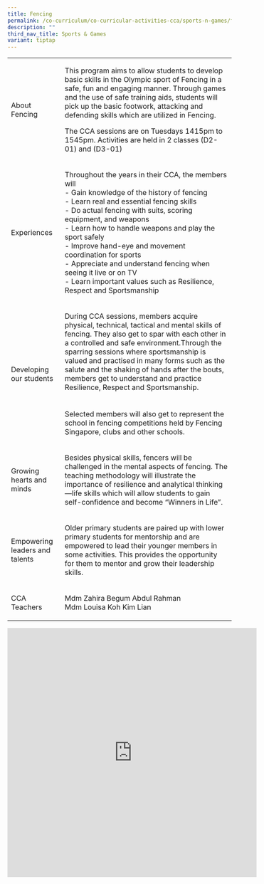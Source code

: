 ```yaml
---
title: Fencing
permalink: /co-curriculum/co-curricular-activities-cca/sports-n-games/fencing/
description: ""
third_nav_title: Sports & Games
variant: tiptap
---
```

<table style="minWidth: 50px">
<colgroup>
<col>
<col>
</colgroup>
<tbody>
<tr>
<td rowspan="1" colspan="1">
<p>About Fencing</p>
</td>
<td rowspan="1" colspan="1">
<p>This program aims to allow students to develop basic skills in the Olympic
sport of Fencing in a safe, fun and engaging manner. Through games and
the use of safe training aids, students will pick up the basic footwork,
attacking and defending skills which are utilized in Fencing.</p>
<p>The CCA sessions are on Tuesdays 1415pm to 1545pm. Activities are held
in 2 classes (D2-01) and (D3-01)</p>
</td>
</tr>
<tr>
<td rowspan="1" colspan="1">
<p>Experiences</p>
</td>
<td rowspan="1" colspan="1">
<p>Throughout the years in their CCA, the members will
<br>- Gain knowledge of the history of fencing
<br>- Learn real and essential fencing skills
<br>- Do actual fencing with suits, scoring equipment, and weapons
<br>- Learn how to handle weapons and play the sport safely
<br>- Improve hand-eye and movement coordination for sports
<br>- Appreciate and understand fencing when seeing it live or on TV
<br>- Learn important values such as Resilience, Respect and Sportsmanship</p>
</td>
</tr>
<tr>
<td rowspan="1" colspan="1">
<p>Developing our students</p>
</td>
<td rowspan="1" colspan="1">
<p>During CCA sessions, members acquire physical, technical, tactical and
mental skills of fencing. They also get to spar with each other in a controlled
and safe environment.Through the sparring sessions where sportsmanship
is valued and practised in many forms such as the salute and the shaking
of hands after the bouts, members get to understand and practice Resilience,
Respect and Sportsmanship.
<br>
<br>
<br>Selected members will also get to represent the school in fencing competitions
held by Fencing Singapore, clubs and other schools.</p>
</td>
</tr>
<tr>
<td rowspan="1" colspan="1">
<p>Growing hearts and minds</p>
</td>
<td rowspan="1" colspan="1">
<p>Besides physical skills, fencers will be challenged in the mental aspects
of fencing. The teaching methodology will illustrate the importance of
resilience and analytical thinking—life skills which will allow students
to gain self-confidence and become “Winners in Life”.</p>
</td>
</tr>
<tr>
<td rowspan="1" colspan="1">
<p>Empowering leaders and talents</p>
</td>
<td rowspan="1" colspan="1">
<p>Older primary students are paired up with lower primary students for mentorship
and are empowered to lead their younger members in some activities. This
provides the opportunity for them to mentor and grow their leadership skills.</p>
</td>
</tr>
<tr>
<td rowspan="1" colspan="1">
<p>CCA Teachers</p>
</td>
<td rowspan="1" colspan="1">
<p>Mdm Zahira Begum Abdul Rahman
<br>Mdm Louisa Koh Kim Lian</p>
</td>
</tr>
</tbody>
</table>
<div class="iframe-wrapper">
<iframe height="560" width="560" allowfullscreen="true" frameborder="0" src="https://docs.google.com/presentation/d/e/2PACX-1vQlHJiDAKw6KI-aXTBn3Eb-6WDBz9bj8fqmqd25LmCEJwrtnzzmkqxqs2qfXUQbqqwJnAhjDw0HkKIF/embed?start=true&amp;loop=true&amp;delayms=3000"></iframe>
</div>
<p></p>